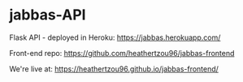 # jabbas-API

Flask API - deployed in Heroku: https://jabbas.herokuapp.com/

Front-end repo: https://github.com/heathertzou96/jabbas-frontend

We're live at: https://heathertzou96.github.io/jabbas-frontend/
